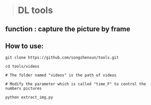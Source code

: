 > # DL tools

## function : capture the picture by frame

## How to use:

```
git clone https://github.com/songzhenxun/tools.git

cd tools/videos

# The folder named "videos" is the path of videos

# Modify the parameter which is called "time_F" to control the
numbers pictures

python extract_img.py

```
